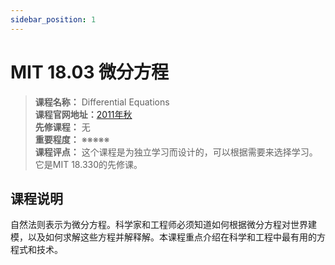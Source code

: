 ```yaml
---
sidebar_position: 1
---
```


# MIT 18.03 微分方程

>**课程名称：** Differential Equations     
**课程官网地址：**[2011年秋](https://ocw.mit.edu/courses/18-03sc-differential-equations-fall-2011/)      
**先修课程：** 无  
**重要程度：** ※※※※※  
**课程评点：** 这个课程是为独立学习而设计的，可以根据需要来选择学习。它是MIT 18.330的先修课。

## 课程说明
自然法则表示为微分方程。科学家和工程师必须知道如何根据微分方程对世界建模，以及如何求解这些方程并解释解。本课程重点介绍在科学和工程中最有用的方程式和技术。


